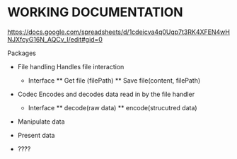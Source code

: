 # WORKING DOCUMENTATION

https://docs.google.com/spreadsheets/d/1cdeicva4q0Uqp7t3RK4XFEN4wHNJXfcyG16N_AQCv_I/edit#gid=0

Packages
* File handling
	Handles file interaction
	
	* Interface
		** Get file (filePath)
		** Save file(content, filePath)
* Codec
	Encodes and decodes data read in by the file handler
	
	* Interface
		** decode(raw data)
		** encode(strucutred data)
* Manipulate data
* Present data
* ????